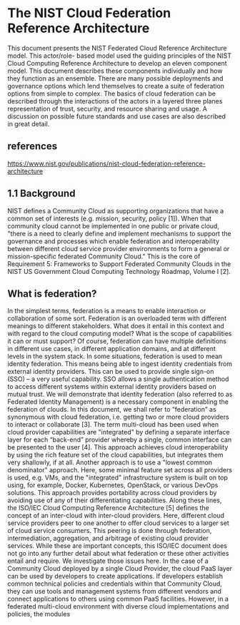 # The NIST Cloud Federation Reference Architecture

This document presents the NIST Federated Cloud Reference Architecture model. This actor/role- based model used the guiding principles of the NIST Cloud Computing Reference Architecture to develop an eleven component model. This document describes these components individually and how they function as an ensemble. There are many possible deployments and governance options which lend themselves to create a suite of federation options from simple to complex. The basics of cloud federation can be described through the interactions of the actors in a layered three planes representation of trust, security, and resource sharing and usage. A discussion on possible future standards and use cases are also described in great detail.

## references

<https://www.nist.gov/publications/nist-cloud-federation-reference-architecture>

## 1.1 Background

NIST defines a Community Cloud as supporting organizations that have a common set of
interests (e.g. mission, security, policy [1]). When that community cloud cannot be implemented
in one public or private cloud, "there is a need to clearly define and implement mechanisms to
support the governance and processes which enable federation and interoperability between
different cloud service provider environments to form a general or mission-specific federated
Community Cloud." This is the core of Requirement 5: Frameworks to Support Federated
Community Clouds in the NIST US Government Cloud Computing Technology Roadmap, Volume I [2].

## What is federation?

In the simplest terms, federation is a means to enable interaction or
collaboration of some sort. Federation is an overloaded term with different meanings to different
stakeholders. What does it entail in this context and with regard to the cloud computing model?
What is the scope of capabilities it can or must support? Of course, federation can have multiple
definitions in different use cases, in different application domains, and at different levels in the
system stack. In some situations, federation is used to mean identity federation. This means
being able to ingest identity credentials from external identity providers. This can be used to
provide single sign-on (SSO) – a very useful capability. SSO allows a single authentication
method to access different systems within external identity providers based on mutual trust. We
will demonstrate that identity federation (also referred to as Federated Identity Management) is a
necessary component in enabling the federation of clouds.
In this document, we shall refer to “federation” as synonymous with cloud federation, i.e. getting
two or more cloud providers to interact or collaborate [3]. The term multi-cloud has been used
when cloud provider capabilities are "integrated" by defining a separate interface layer for each
“back-end” provider whereby a single, common interface can be presented to the user [4]. This
approach achieves cloud interoperability by using the rich feature set of the cloud capabilities,
but integrates them very shallowly, if at all. Another approach is to use a "lowest common
denominator" approach. Here, some minimal feature set across all providers is used, e.g. VMs,
and the "integrated" infrastructure system is built on top using, for example, Docker, Kubernetes,
OpenStack, or various DevOps solutions. This approach provides portability across cloud
providers by avoiding use of any of their differentiating capabilities.
Along these lines, the ISO/IEC Cloud Computing Reference Architecture [5] defines the concept
of an inter-cloud with inter-cloud providers. Here, different cloud service providers peer to one
another to offer cloud services to a larger set of cloud service consumers. This peering is done
through federation, intermediation, aggregation, and arbitrage of existing cloud provider
services. While these are important concepts, this ISO/IEC document does not go into any
further detail about what federation or these other activities entail and require. We investigate
those issues here.
In the case of a Community Cloud deployed by a single Cloud Provider, the cloud PaaS layer can
be used by developers to create applications. If developers establish common technical policies
and credentials within that Community Cloud, they can use tools and management systems from
different vendors and connect applications to others using common PaaS facilities. However, in a
federated multi-cloud environment with diverse cloud implementations and policies, the modules
